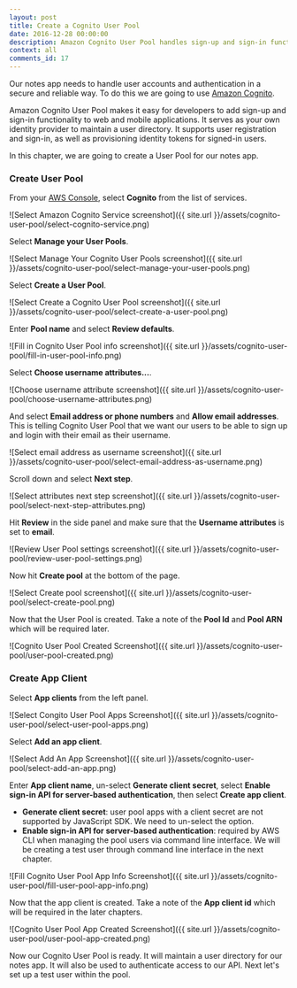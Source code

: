 ```yaml
---
layout: post
title: Create a Cognito User Pool
date: 2016-12-28 00:00:00
description: Amazon Cognito User Pool handles sign-up and sign-in functionality for web and mobile apps. We are going to create a Cognito User Pool to store and manage the users for our serverless app. We'll use the email address as username option since we want our users to login with their email. We are also going to set up our app as an App Client for our Cognito User Pool.
context: all
comments_id: 17
---
```


Our notes app needs to handle user accounts and authentication in a secure and reliable way. To do this we are going to use [Amazon Cognito](https://aws.amazon.com/cognito/).

Amazon Cognito User Pool makes it easy for developers to add sign-up and sign-in functionality to web and mobile applications. It serves as your own identity provider to maintain a user directory. It supports user registration and sign-in, as well as provisioning identity tokens for signed-in users.

In this chapter, we are going to create a User Pool for our notes app.

### Create User Pool

From your [AWS Console](https://console.aws.amazon.com), select **Cognito** from the list of services.

![Select Amazon Cognito Service screenshot]({{ site.url }}/assets/cognito-user-pool/select-cognito-service.png)

Select **Manage your User Pools**.

![Select Manage Your Cognito User Pools screenshot]({{ site.url }}/assets/cognito-user-pool/select-manage-your-user-pools.png)

Select **Create a User Pool**.

![Select Create a Cognito User Pool screenshot]({{ site.url }}/assets/cognito-user-pool/select-create-a-user-pool.png)

Enter **Pool name** and select **Review defaults**.

![Fill in Cognito User Pool info screenshot]({{ site.url }}/assets/cognito-user-pool/fill-in-user-pool-info.png)

Select **Choose username attributes...**.

![Choose username attribute screenshot]({{ site.url }}/assets/cognito-user-pool/choose-username-attributes.png)

And select **Email address or phone numbers** and **Allow email addresses**. This is telling Cognito User Pool that we want our users to be able to sign up and login with their email as their username.

![Select email address as username screenshot]({{ site.url }}/assets/cognito-user-pool/select-email-address-as-username.png)

Scroll down and select **Next step**.

![Select attributes next step screenshot]({{ site.url }}/assets/cognito-user-pool/select-next-step-attributes.png)

Hit **Review** in the side panel and make sure that the **Username attributes** is set to **email**.

![Review User Pool settings screenshot]({{ site.url }}/assets/cognito-user-pool/review-user-pool-settings.png)

Now hit **Create pool** at the bottom of the page.

![Select Create pool screenshot]({{ site.url }}/assets/cognito-user-pool/select-create-pool.png)

Now that the User Pool is created. Take a note of the **Pool Id** and **Pool ARN** which will be required later.

![Cognito User Pool Created Screenshot]({{ site.url }}/assets/cognito-user-pool/user-pool-created.png)

### Create App Client

Select **App clients** from the left panel.

![Select Congito User Pool Apps Screenshot]({{ site.url }}/assets/cognito-user-pool/select-user-pool-apps.png)

Select **Add an app client**.

![Select Add An App Screenshot]({{ site.url }}/assets/cognito-user-pool/select-add-an-app.png)

Enter **App client name**, un-select **Generate client secret**, select **Enable sign-in API for server-based authentication**, then select **Create app client**.

- **Generate client secret**: user pool apps with a client secret are not supported by JavaScript SDK. We need to un-select the option.
- **Enable sign-in API for server-based authentication**: required by AWS CLI when managing the pool users via command line interface. We will be creating a test user through command line interface in the next chapter.

![Fill Cognito User Pool App Info Screenshot]({{ site.url }}/assets/cognito-user-pool/fill-user-pool-app-info.png)

Now that the app client is created. Take a note of the **App client id** which will be required in the later chapters.

![Cognito User Pool App Created Screenshot]({{ site.url }}/assets/cognito-user-pool/user-pool-app-created.png)

Now our Cognito User Pool is ready. It will maintain a user directory for our notes app. It will also be used to authenticate access to our API. Next let's set up a test user within the pool.
